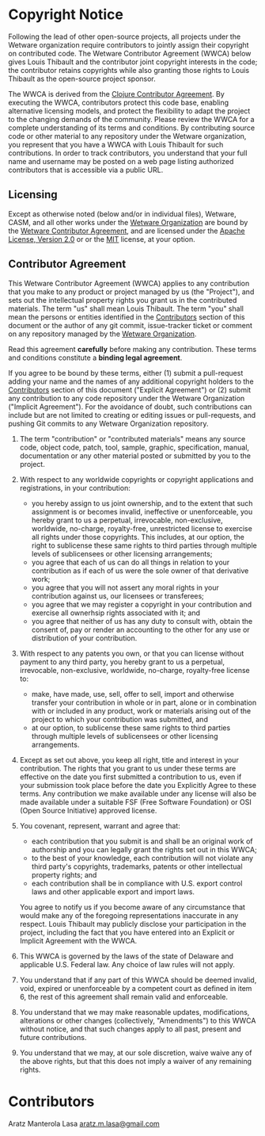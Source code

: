 # Copyright Notice

Following the lead of other open-source projects, all projects under
the Wetware organization require contributors to jointly assign their
copyright on contributed code.  The Wetware Contributor Agreement (WWCA) below gives
Louis Thibault and the contributor joint copyright interests in the code;
the contributor retains copyrights while also granting those rights to
Louis Thibault as the open-source project sponsor.

The WWCA is derived from the [Clojure Contributor Agreement](https://clojure.org/dev/contributor_agreement).
By executing the WWCA, contributors protect this code base, enabling alternative licensing models,
and protect the flexibility to adapt the project to the changing demands of the community.  Please review
the WWCA for a complete understanding of its terms and conditions.  By contributing source code or other material
to any repository under the Wetware organization, you represent that you have a WWCA with Louis Thibault for such contributions.
In order to track contributors, you understand that your full name and username may be posted on a web page listing
authorized contributors that is accessible via a public URL.

## Licensing

Except as otherwise noted (below and/or in individual files), Wetware, CASM, and all other
works under the [Wetware Organization](https://github.com/wetware) are bound by the
[Wetware Contributor Agreement](#contributor-agreement), and are licensed under the [Apache License, Version 2.0](http://www.apache.org/licenses/LICENSE-2.0)
or  or the [MIT](http://opensource.org/licenses/MIT) license, at your option.

## Contributor Agreement

This Wetware Contributor Agreement (WWCA) applies to any contribution that you make to any product or project managed by us (the "Project"),
and sets out the intellectual property rights you grant us in the contributed materials.  The term "us" shall mean Louis Thibault.
The term "you" shall mean the persons or entities identified in the [Contributors](#contributors) section of this document or the author of any git commit,
issue-tracker ticket or comment on any repository managed by the [Wetware Organization](http://github.com/wetware).

Read this agreement **carefully** before making any contribution.  These terms and conditions constitute a **binding legal agreement**.

If you agree to be bound by these terms, either (1) submit a pull-request adding your name and the names of any additional copyright holders
to the [Contributors](#contributors) section of this document ("Explicit Agreement") or (2) submit any contribution to any code repository under the Wetware Organization ("Implicit Agreement").
For the avoidance of doubt, such contributions can include but are not limited to creating or editing issues or pull-requests, and pushing Git commits
to any Wetware Organization repository.

1. The term "contribution" or "contributed materials" means any source code, object code, patch, tool, sample, graphic, specification, manual, documentation
or any other material posted or submitted by you to the project.

2. With respect to any worldwide copyrights or copyright applications and registrations, in your contribution:

    - you hereby assign to us joint ownership, and to the extent that such assignment is or becomes invalid, ineffective or unenforceable, you hereby grant to us
    a perpetual, irrevocable, non-exclusive, worldwide, no-charge, royalty-free, unrestricted license to exercise all rights under those copyrights.  This
    includes, at our option, the right to sublicense these same rights to third parties through multiple levels of sublicensees or other licensing arrangements;
    - you agree that each of us can do all things in relation to your contribution as if each of us were the sole owner of that derivative work;
    - you agree that you will not assert any moral rights in your contribution against us, our licensees or transferees;
    - you agree that we may register a copyright in your contribution and exercise all ownerhsip rights associated with it; and
    - you agree that neither of us has any duty to consult with, obtain the consent of, pay or render an accounting to the other for any use or distribution of your
    contribution.

3. With respect to any patents you own, or that you can license without payment to any third party, you hereby grant to us a perpetual, irrevocable, non-exclusive,
worldwide, no-charge, royalty-free license to:

    - make, have made, use, sell, offer to sell, import and otherwise transfer your contribution in whole or in part, alone or in combination with or included in
    any product, work or materials arising out of the project to which your contribution was submitted, and
    - at our option, to sublicense these same rights to third parties through multiple levels of sublicensees or other licensing arrangements.

4. Except as set out above, you keep all right, title and interest in your contribution.  The rights that you grant to us under these terms are effective on the date
you first submitted a contribution to us, even if your submission took place before the date you Explicitly Agree to these terms.  Any contribution we make available
under any license will also be made available under a suitable FSF (Free Software Foundation) or OSI (Open Source Initiative) approved license.

5. You covenant, represent, warrant and agree that:

    - each contribution that you submit is and shall be an original work of authorship and you can legally grant the rights set out in this WWCA;
    - to the best of your knowledge, each contribution will not violate any third party's copyrights, trademarks, patents or other intellectual property rights; and
    - each contribution shall be in compliance with U.S. export control laws and other applicable export and import laws.
  
    You agree to notify us if you become aware of any circumstance that would make any of the foregoing representations inaccurate in any respect.
    Louis Thibault may publicly disclose your participation in the project, including the fact that you have entered into an Explicit or Implicit Agreement with the WWCA.

6. This WWCA is governed by the laws of the state of Delaware and applicable U.S. Federal law.  Any choice of law rules will not apply.

7. You understand that if any part of this WWCA should be deemed invalid, void, expired or unenforceable by a competent court as defined in item 6, the rest of 
this agreement shall remain valid and enforceable.

9. You understand that we may make reasonable updates, modifications, alterations or other changes (collectively, "Amendments") to this WWCA without notice, and that such changes apply to all past, present and future contributions.

10. You understand that we may, at our sole discretion, waive waive any of the above rights, but that this does not imply a waiver of any remaining rights.

# Contributors
Aratz Manterola Lasa aratz.m.lasa@gmail.com
